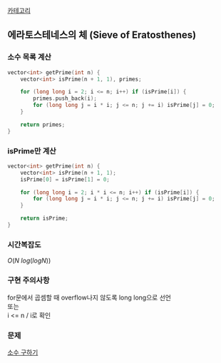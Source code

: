 [카테고리](/README.md)
## 에라토스테네스의 체 (Sieve of Eratosthenes)
### 소수 목록 계산
```cpp
vector<int> getPrime(int n) {
    vector<int> isPrime(n + 1, 1), primes;

    for (long long i = 2; i <= n; i++) if (isPrime[i]) {
        primes.push_back(i);
        for (long long j = i * i; j <= n; j += i) isPrime[j] = 0;
    }

    return primes;
}
```
### isPrime만 계산
```cpp
vector<int> getPrime(int n) {
    vector<int> isPrime(n + 1, 1);
    isPrime[0] = isPrime[1] = 0;

    for (long long i = 2; i * i <= n; i++) if (isPrime[i]) {
        for (long long j = i * i; j <= n; j += i) isPrime[j] = 0;
    }

    return isPrime;
}
```
### 시간복잡도 
$O(N~log(logN))$   

### 구현 주의사항
for문에서 곱셈할 때 overflow나지 않도록 long long으로 선언   
또는   
i <= n / i로 확인

### 문제
[소수 구하기](https://www.acmicpc.net/problem/1929)